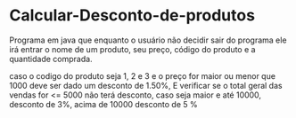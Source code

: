 # Calcular-Desconto-de-produtos

Programa em java que enquanto o usuário não decidir sair
do programa ele irá entrar o nome de um produto, seu preço, código
do produto e a quantidade comprada. 

caso o codigo do produto seja 1, 2 e 3 e o preço for maior 
ou menor que 1000  deve ser dado um desconto de 1.50%,
E verificar se o total geral das vendas for <= 5000 não terá
desconto, caso seja maior e até 10000, desconto de
3%, acima de 10000 desconto de 5 %

